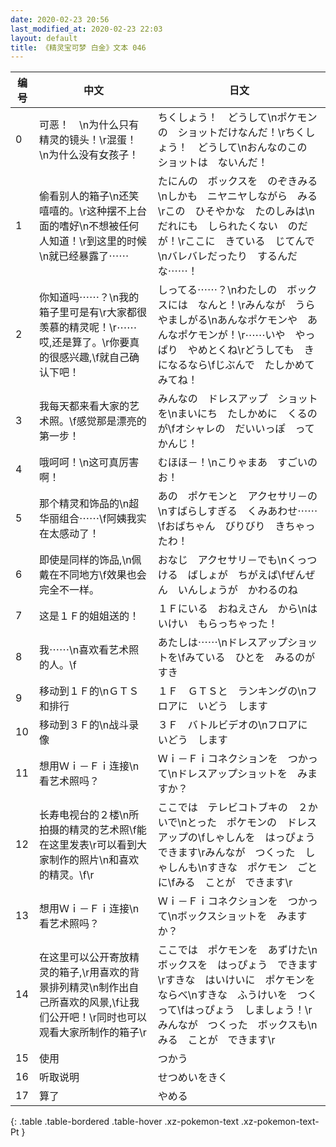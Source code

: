 ```yaml
---
date: 2020-02-23 20:56
last_modified_at: 2020-02-23 22:03
layout: default
title: 《精灵宝可梦 白金》文本 046
---
```

| 编号 | 中文 | 日文 |
| ---- | ---- | ---- |
| 0 | 可恶！　\n为什么只有精灵的镜头！\r混蛋！　\n为什么没有女孩子！ | ちくしょう！　どうして\nポケモンの　ショットだけなんだ！\rちくしょう！　どうして\nおんなのこの　ショットは　ないんだ！ |
| 1 | 偷看别人的箱子\n还笑嘻嘻的。\r这种摆不上台面的嗜好\n不想被任何人知道！\r到这里的时候\n就已经暴露了⋯⋯ | たにんの　ボックスを　のぞきみる\nしかも　ニヤニヤしながら　みる\rこの　ひそやかな　たのしみは\nだれにも　しられたくない　のだが！\rここに　きている　じてんで\nバレバレだったり　するんだな⋯⋯！ |
| 2 | 你知道吗⋯⋯？\n我的箱子里可是有\r大家都很羡慕的精灵呢！\r⋯⋯哎,还是算了。\r你要真的很感兴趣,\f就自己确认下吧！ | しってる⋯⋯？\nわたしの　ボックスには　なんと！\rみんなが　うらやましがる\nあんなポケモンや　あんなポケモンが！\r⋯⋯いや　やっぱり　やめとくね\rどうしても　きになるなら\fじぶんで　たしかめて　みてね！ |
| 3 | 我每天都来看大家的艺术照。\f感觉那是漂亮的第一步！ | みんなの　ドレスアップ　ショットを\nまいにち　たしかめに　くるのが\fオシャレの　だいいっぽ　ってかんじ！ |
| 4 | 哦呵呵！\n这可真厉害啊！ | むほほ－！\nこりゃまあ　すごいのお！ |
| 5 | 那个精灵和饰品的\n超华丽组合⋯⋯\f阿姨我实在太感动了！ | あの　ポケモンと　アクセサリ－の\nすばらしすぎる　くみあわせ⋯⋯\fおばちゃん　びりびり　きちゃったわ！ |
| 6 | 即使是同样的饰品,\n佩戴在不同地方\f效果也会完全不一样。 | おなじ　アクセサリ－でも\nくっつける　ばしょが　ちがえば\fぜんぜん　いんしょうが　かわるのね |
| 7 | 这是１Ｆ的姐姐送的！ | １Ｆにいる　おねえさん　から\nはいけい　もらっちゃった！ |
| 8 | 我⋯⋯\n喜欢看艺术照的人。\f | あたしは⋯⋯\nドレスアップショットを\fみている　ひとを　みるのが　すき |
| 9 | 移动到１Ｆ的\nＧＴＳ和排行 | １Ｆ　ＧＴＳと　ランキングの\nフロアに　いどう　します |
| 10 | 移动到３Ｆ的\n战斗录像 | ３Ｆ　バトルビデオの\nフロアに　いどう　します |
| 11 | 想用Ｗｉ－Ｆｉ连接\n看艺术照吗？ | Ｗｉ－Ｆｉコネクションを　つかって\nドレスアップショットを　みますか？ |
| 12 | 长寿电视台的２楼\n所拍摄的精灵的艺术照\f能在这里发表\r可以看到大家制作的照片\n和喜欢的精灵。\f\r | ここでは　テレビコトブキの　２かいで\nとった　ポケモンの　ドレスアップの\fしゃしんを　はっぴょう　できます\rみんなが　つくった　しゃしんも\nすきな　ポケモン　ごとに\fみる　ことが　できます\r |
| 13 | 想用Ｗｉ－Ｆｉ连接\n看艺术照吗？ | Ｗｉ－Ｆｉコネクションを　つかって\nボックスショットを　みますか？ |
| 14 | 在这里可以公开寄放精灵的箱子,\r用喜欢的背景排列精灵\n制作出自己所喜欢的风景,\f让我们公开吧！\r同时也可以观看大家所制作的箱子\r | ここでは　ポケモンを　あずけた\nボックスを　はっぴょう　できます\rすきな　はいけいに　ポケモンをならべ\nすきな　ふうけいを　つくって\fはっぴょう　しましょう！\rみんなが　つくった　ボックスも\nみる　ことが　できます\r |
| 15 | 使用 | つかう |
| 16 | 听取说明 | せつめいをきく |
| 17 | 算了 | やめる |
{: .table .table-bordered .table-hover .xz-pokemon-text .xz-pokemon-text-Pt }